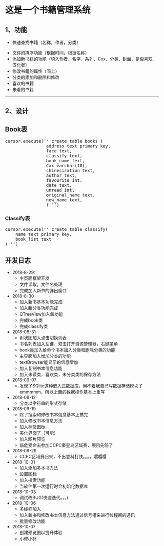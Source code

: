 # 这是一个书籍管理系统

## 1、功能

* 快速查找书籍（名称，作者，分类）

<!-- * 文件夹式的界面（列表式，图标式） -->

* 文件的排序功能（根据时间，根据名称）
* 添加新书籍的功能（填入作者、名字、系列、Cxx、分类、封面，是否喜欢, 汉化者）
* 修改书籍的属性（同上）
* 分类的添加和删除和修改
* 喜欢的书籍
* 未看的书籍

****

## 2、设计

## Book表

<pre>
cursor.execute('''create table books (
                address text primary key,
                face text,
                classify text,
                book_name text,
                Cxx varchar(10),
                chinesization text,
                author text,
                favourite int,
                date text,
                unread int,
                original_name text,
                new_name text,
                )''')
</pre>

### Classify表

<pre>
cursor.execute('''create table classify(
    name text primary key,
    book_list text
)''')
</pre>

## 开发日志

* 2018-8-29:
  * 主页面框架开发
  * 文件读取，文件名处理
  * 完成加入新书的弹出窗口
* 2018-8-30
  * 加入新书基本功能完成
  * 加入新分类功能完成
  * QTreeView加入新功能
  * 完成book类
  * 完成classify类
* 2018-08-31
  * 树状图加入点击切换列表
  * 书名列表加入左键，双击打开资源管理器，右键菜单
  * book类加入给单个书本加入分类和删除分类的功能
  * 主界面加入增加分类的功能
  * textBrowser能显示的信息增加
  * 加入复制书本信息功能
  * 加入未读类，喜欢类，未分类类的保存方法
* 2018-09-07
  * 发现了SQlite这种嵌入式数据库，用不着我自己写数据存储模块了emmmmm，所以上面的数据操作基本上重写
* 2018-09-12
  * 分类以字符串的形式存储
* 2018-09-19
  * 除了搜索和修改书本信息基本上搞完
  * 加入修改书本信息方法
  * 加入标签图标
  * 美化界面了（可能）
  * 加入图片预览
  * 临危受命去参加CCPC秦皇岛区域赛，项目先鸽了
* 2018-09-29
  * CCPC区域赛归来，不出意料打铁。。。。嘤嘤嘤
* 2018-10-01
  * 加入添加多本书方法
  * 设置图标
  * 加入搜索功能
  * 当软件第一次运行时会初始化数据库
* 2018-10-03
  * 调试改BUG(快速迭代。。。)
* 2018-10-06
  * 多线程加入
  * 加入新书和修改书本信息方法通过信号槽来进行线程间的通讯
  * 批量修改功能
* 2018-10-07
  * 创建预览图以提升体验
  * 小修小补

<!-- 
### 加载
* 读入全部作者名保存为列表
* 读入classify.json: dict
* 读入favourite.json: list
* 读入unread.json: list
* 读入books.json: dict
* 把分类显示到左侧栏
* 读取封面，把unread的书籍显示到内容区

### Book类部分功能设计
* add(self, book: dict)
    * 传入新书
    * 检查是否存在相同的书
    * 检查是否有类似的书名，显示类似的书名
    * 在总books: dict加入新书
    * 保存books.json
    * 返回是否喜欢，分类
* remove(self, address: str)
    * 检查是否已经存在
    * 删除book信息
    * 保存books.json
    * 返回分类
* modify(self, book:dict)
    * 检查是否存在书
    * 更改books:dict内地信息
    * 保存books.json
    * 返回是否喜欢, 分类
### Classify类功能部分设计
* add(self, classify_name: str)
    * 检查是否已经存在分类
    * 把分类加入list
    * 保存classify.json
* remove(self, classift_name: str)
    * 检查是否存在当前分类
    * 删除list内当前分类
    * 保存classify.json
    * 返回当前分类下的所有书籍
### 彻底删除书籍信息
* def deleteBook(book_address: str)
    * 判断此书是否存在
    * 删除book_class内的书
    * 返回当前书的dict
    * 删除unread_all表内该书，保存
    * 删除favourite表内该书，保存
    * 删除对应分类下该书，保存
    * 显示结果于textBrowser

 -->